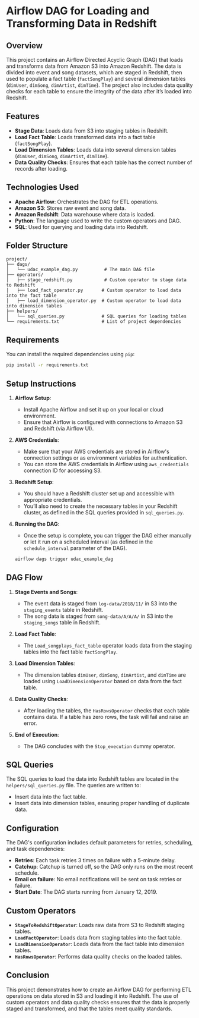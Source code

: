 
# Airflow DAG for Loading and Transforming Data in Redshift

## Overview

This project contains an Airflow Directed Acyclic Graph (DAG) that loads and transforms data from Amazon S3 into Amazon Redshift. The data is divided into event and song datasets, which are staged in Redshift, then used to populate a fact table (`factSongPlay`) and several dimension tables (`dimUser`, `dimSong`, `dimArtist`, `dimTime`). The project also includes data quality checks for each table to ensure the integrity of the data after it’s loaded into Redshift.

## Features

- **Stage Data**: Loads data from S3 into staging tables in Redshift.
- **Load Fact Table**: Loads transformed data into a fact table (`factSongPlay`).
- **Load Dimension Tables**: Loads data into several dimension tables (`dimUser`, `dimSong`, `dimArtist`, `dimTime`).
- **Data Quality Checks**: Ensures that each table has the correct number of records after loading.

## Technologies Used

- **Apache Airflow**: Orchestrates the DAG for ETL operations.
- **Amazon S3**: Stores raw event and song data.
- **Amazon Redshift**: Data warehouse where data is loaded.
- **Python**: The language used to write the custom operators and DAG.
- **SQL**: Used for querying and loading data into Redshift.

## Folder Structure

```
project/
├── dags/
│   └── udac_example_dag.py          # The main DAG file
├── operators/
│   ├── stage_redshift.py            # Custom operator to stage data to Redshift
│   ├── load_fact_operator.py       # Custom operator to load data into the fact table
│   ├── load_dimension_operator.py  # Custom operator to load data into dimension tables
├── helpers/
│   └── sql_queries.py              # SQL queries for loading tables
└── requirements.txt                # List of project dependencies
```

## Requirements

You can install the required dependencies using `pip`:

```bash
pip install -r requirements.txt
```

## Setup Instructions

1. **Airflow Setup**: 
   - Install Apache Airflow and set it up on your local or cloud environment.
   - Ensure that Airflow is configured with connections to Amazon S3 and Redshift (via Airflow UI).
   
2. **AWS Credentials**: 
   - Make sure that your AWS credentials are stored in Airflow's connection settings or as environment variables for authentication.
   - You can store the AWS credentials in Airflow using `aws_credentials` connection ID for accessing S3.

3. **Redshift Setup**: 
   - You should have a Redshift cluster set up and accessible with appropriate credentials.
   - You’ll also need to create the necessary tables in your Redshift cluster, as defined in the SQL queries provided in `sql_queries.py`.

4. **Running the DAG**:
   - Once the setup is complete, you can trigger the DAG either manually or let it run on a scheduled interval (as defined in the `schedule_interval` parameter of the DAG).

   ```bash
   airflow dags trigger udac_example_dag
   ```

## DAG Flow

1. **Stage Events and Songs**: 
   - The event data is staged from `log-data/2018/11/` in S3 into the `staging_events` table in Redshift.
   - The song data is staged from `song-data/A/A/A/` in S3 into the `staging_songs` table in Redshift.

2. **Load Fact Table**:
   - The `Load_songplays_fact_table` operator loads data from the staging tables into the fact table `factSongPlay`.

3. **Load Dimension Tables**:
   - The dimension tables `dimUser`, `dimSong`, `dimArtist`, and `dimTime` are loaded using `LoadDimensionOperator` based on data from the fact table.

4. **Data Quality Checks**:
   - After loading the tables, the `HasRowsOperator` checks that each table contains data. If a table has zero rows, the task will fail and raise an error.

5. **End of Execution**:
   - The DAG concludes with the `Stop_execution` dummy operator.

## SQL Queries

The SQL queries to load the data into Redshift tables are located in the `helpers/sql_queries.py` file. The queries are written to:
- Insert data into the fact table.
- Insert data into dimension tables, ensuring proper handling of duplicate data.

## Configuration

The DAG's configuration includes default parameters for retries, scheduling, and task dependencies:

- **Retries**: Each task retries 3 times on failure with a 5-minute delay.
- **Catchup**: Catchup is turned off, so the DAG only runs on the most recent schedule.
- **Email on failure**: No email notifications will be sent on task retries or failure.
- **Start Date**: The DAG starts running from January 12, 2019.

## Custom Operators

- **`StageToRedshiftOperator`**: Loads raw data from S3 to Redshift staging tables.
- **`LoadFactOperator`**: Loads data from staging tables into the fact table.
- **`LoadDimensionOperator`**: Loads data from the fact table into dimension tables.
- **`HasRowsOperator`**: Performs data quality checks on the loaded tables.

## Conclusion

This project demonstrates how to create an Airflow DAG for performing ETL operations on data stored in S3 and loading it into Redshift. The use of custom operators and data quality checks ensures that the data is properly staged and transformed, and that the tables meet quality standards.
